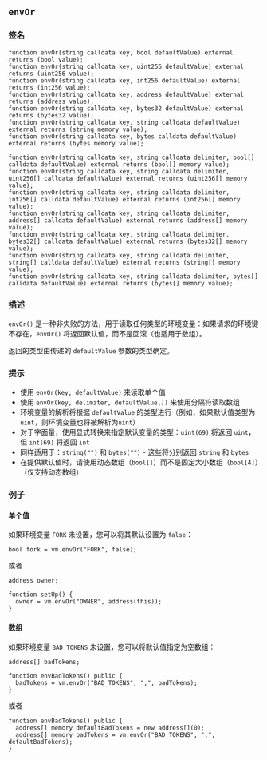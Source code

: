## `envOr`

### 签名

```solidity
function envOr(string calldata key, bool defaultValue) external returns (bool value);
function envOr(string calldata key, uint256 defaultValue) external returns (uint256 value);
function envOr(string calldata key, int256 defaultValue) external returns (int256 value);
function envOr(string calldata key, address defaultValue) external returns (address value);
function envOr(string calldata key, bytes32 defaultValue) external returns (bytes32 value);
function envOr(string calldata key, string calldata defaultValue) external returns (string memory value);
function envOr(string calldata key, bytes calldata defaultValue) external returns (bytes memory value);
```

```solidity
function envOr(string calldata key, string calldata delimiter, bool[] calldata defaultValue) external returns (bool[] memory value);
function envOr(string calldata key, string calldata delimiter, uint256[] calldata defaultValue) external returns (uint256[] memory value);
function envOr(string calldata key, string calldata delimiter, int256[] calldata defaultValue) external returns (int256[] memory value);
function envOr(string calldata key, string calldata delimiter, address[] calldata defaultValue) external returns (address[] memory value);
function envOr(string calldata key, string calldata delimiter, bytes32[] calldata defaultValue) external returns (bytes32[] memory value);
function envOr(string calldata key, string calldata delimiter, string[] calldata defaultValue) external returns (string[] memory value);
function envOr(string calldata key, string calldata delimiter, bytes[] calldata defaultValue) external returns (bytes[] memory value);
```

### 描述

`envOr()` 是一种非失败的方法，用于读取任何类型的环境变量：如果请求的环境键不存在，`envOr()` 将返回默认值，而不是回滚（也适用于数组）。

返回的类型由传递的 `defaultValue` 参数的类型确定。

### 提示

- 使用 `envOr(key, defaultValue)` 来读取单个值
- 使用 `envOr(key, delimiter, defaultValue[])` 来使用分隔符读取数组
- 环境变量的解析将根据 `defaultValue` 的类型进行（例如，如果默认值类型为 `uint`，则环境变量也将被解析为`uint`）
- 对于字面量，使用显式转换来指定默认变量的类型：`uint(69)` 将返回 `uint`，但 `int(69)` 将返回 `int`
- 同样适用于：`string("")` 和 `bytes("")` - 这些将分别返回 `string` 和 `bytes`
- 在提供默认值时，请使用动态数组（`bool[]`）而不是固定大小数组（`bool[4]`）（仅支持动态数组）

### 例子

#### 单个值
如果环境变量 `FORK` 未设置，您可以将其默认设置为 `false`：
```solidity
bool fork = vm.envOr("FORK", false);
```
或者
```solidity
address owner;

function setUp() {
  owner = vm.envOr("OWNER", address(this));
}
```

#### 数组
如果环境变量 `BAD_TOKENS` 未设置，您可以将默认值指定为空数组：
```solidity
address[] badTokens;

function envBadTokens() public {
  badTokens = vm.envOr("BAD_TOKENS", ",", badTokens);
}
```
或者
```solidity
function envBadTokens() public {
  address[] memory defaultBadTokens = new address[](0);
  address[] memory badTokens = vm.envOr("BAD_TOKENS", ",", defaultBadTokens);
}
``` 